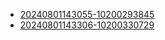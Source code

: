 - [20240801143055-10200293845](https://bibhutisingh93.github.io/bibhuti_test/reports/20240801143055-10200293845/index.html)
- [20240801143306-10200330729](https://bibhutisingh93.github.io/bibhuti_test/reports/20240801143306-10200330729/index.html)

